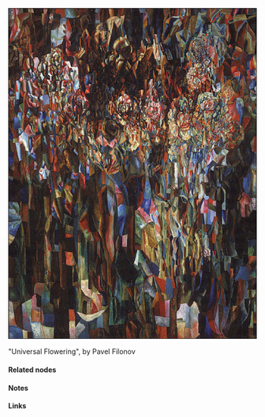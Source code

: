 ---
---


<img src="/assets/Pavel_Filonov_universal_flowering.jpg"/>



"Universal Flowering", by Pavel Filonov




#### Related nodes




#### Notes




#### Links